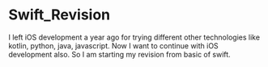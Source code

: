 # Swift_Revision
I left iOS development a year ago for trying different other technologies like kotlin, python, java, javascript. Now I want to continue with iOS development also. So I am starting my revision from basic of swift.
